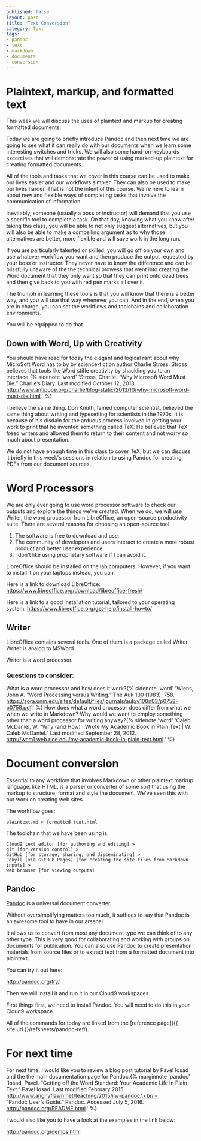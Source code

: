 ```yaml
---
published: false
layout: post
title: "Text Conversion"
category: Text  
tags: 
- pandoc
- text
- markdown
- documents
- conversion
---
```


# Plaintext, markup, and formatted text

This week we will discuss the uses of plaintext and markup for creating formatted documents. 

Today we are going to briefly introduce Pandoc and then next time we are going to see what it can really do with our documents when we learn some interesting switches and tricks. We will also some hand-on-keyboards excercises that will demonstrate the power of using marked-up plaintext for creating formatted documents. 
<excerpt/>

All of the tools and tasks that we cover in this course can be used to make our lives easier and our workflows simpler. 
They can also be used to make our lives harder. 
That is not the intent of this course. 
We're here to learn about new and flexible ways of completing tasks that involve the communication of information. 

Inevitably, someone (usually a boss or instructor) will demand that you use a specific tool to complete a task. 
On that day, knowing what you know after taking this class, you will be able to not only suggest alternatives, but you will also be able to make a compelling argument as to why those alternatives are better, more flexible and will save work in the long run. 

If you are particularly talented or skilled, you will go off on your own and use whatever workflow you want and then produce the output requested by your boss or instructor. 
They never have to know the difference and can be blissfully unaware of the the technical prowess that went into creating the Word document that they only want so that they can print onto dead trees and then give back to you with red pen marks all over it. 

The triumph in learning these tools is that you will know that there is a better way, and you will use that way whenever you can. 
And in the end, when you are in charge, you can set the workflows and toolchains and collaboration environments. 

You will be equipped to do that. 

## Down with Word, Up with Creativity

You should have read for today the elegant and logical rant about why MicroSoft Word has to by by science-fiction author Charlie Stross.
Stross believes that tools like Word stifle creativity by shackling you to an interface.{% sidenote 'word' 'Stross, Charlie. “Why Microsoft Word Must Die.” Charlie’s Diary. Last modified October 12, 2013. http://www.antipope.org/charlie/blog-static/2013/10/why-microsoft-word-must-die.html.' %}

I believe the same thing. 
Don Knuth, famed computer scientist, believed the same thing about writing and typesetting for scientists in the 1970s. 
It is because of his disdain for the arduous process involved in getting your work to print that he invented something called TeX. 
He believed that TeX freed writers and allowed them to return to their content and not worry so much about presentation. 

We do not have enough time in this class to cover TeX, but we can discuss it briefly in this week's sessions in relation to using Pandoc for creating PDFs from our document sources. 

# Word Processors

We are only ever going to use word processor software to check our outputs and explore the things we've created. 
When we do, we will use Writer, the word processor from LibreOffice, an open-source productivity suite. 
There are several reasons for choosing an open-source tool. 

1. The software is free to download and use. 
2. The community of developers and users interact to create a more robust product and better user experience.
3. I don't like using proprietary software if I can avoid it. 

LibreOffice should be installed on the lab computers. 
However, if you want to install it on your laptops instead, you can. 

Here is a link to download LibreOffice: https://www.libreoffice.org/download/libreoffice-fresh/

Here is a link to a good installation tutorial, tailored to your operating system: https://www.libreoffice.org/get-help/install-howto/

## Writer

LibreOffice contains several tools. 
One of them is a package called Writer. 
Writer is analog to MSWord. 

Writer is a word processor. 

### Questions to consider: 

What is a word processor and how does it work?{% sidenote 'word' 'Wiens, John A. “Word Processing versus Writing.” The Auk 100 (1983): 758. https://sora.unm.edu/sites/default/files/journals/auk/v100n03/p0758-p0758.pdf.' %}
How does what a word processor does differ from what we when we write in Markdown?
Why would we want to employ something other than a word processor for writing anyway?{% sidenote 'word' 'Caleb McDaniel, W. “Why (and How) I Wrote My Academic Book in Plain Text | W. Caleb McDaniel.” Last modified September 28, 2012. http://wcm1.web.rice.edu/my-academic-book-in-plain-text.html.' %} 

# Document conversion

Essential to any workflow that involves Markdown or other plaintext markup language, like HTML, is a parser or converter of some sort that using the markup to structure, format and style the document. 
We've seen this with our work on creating web sites. 

The workflow goes: 

`plaintext.md > formatted-text.html`

The toolchain that we have been using is:

```
Cloud9 text editor [for authoring and editing] > 
git [for version control] >
GitHub [for storage, sharing, and disseminating] >
Jekyll (via GitHub Pages) [for creating the site files from Markdown inputs] > 
web browser [for viewing outputs]
```

## Pandoc

[Pandoc](http://pandoc.org/) is a universal document converter. 

Without oversimplifying matters too much, it suffices to say that Pandoc is an awesome tool to have in our arsenal. 

It allows us to convert from most any document type we can think of to any other type. 
This is very good for collaborating and working with groups on documents for publication. 
You can also use Pandoc to create presentation materials from source files or to extract text from a formatted document into plaintext. 

You can try it out here: 

http://pandoc.org/try/

Then we will install it and run it in our Cloud9 workspaces. 

First things first, we need to install Pandoc. 
You will need to do this in your Cloud9 workspace.

All of the commands for today are linked from the [reference page]({{ site.url }}/refsheets/pandoc-ref/).

# For next time

For next time, I would like you to review a blog post tutorial by Pavel Iosad and the the main documentation page for Pandoc.{% marginnote 'pandoc' 'Iosad, Pavel. “Getting off the Word Standard: Your Academic Life in Plain Text.” Pavel Iosad. Last modified February 2015. http://www.anghyflawn.net/teaching/2015/ilw-pandoc/.<br/><br/>“Pandoc User’s Guide.” Pandoc. Accessed July 5, 2016. http://pandoc.org/README.html.' %}

I would also like you to have a look at the examples in the link below:

http://pandoc.org/demos.html